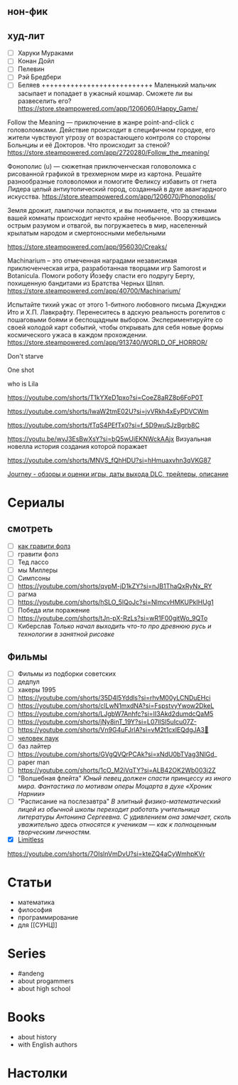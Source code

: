 ## нон-фик

## худ-лит
- [ ] Харуки Мураками
- [ ] Конан Дойл
- [ ] Пелевин
- [ ] Рэй Бредбери
- [ ] Беляев
+++++++++++++++++++++++++++
Маленький мальчик засыпает и попадает в ужасный кошмар. Сможете ли вы развеселить его?
	https://store.steampowered.com/app/1206060/Happy_Game/

Follow the Meaning — приключение в жанре point-and-click с головоломками. Действие происходит в специфичном городке, его жители чувствуют угрозу от возрастающего контроля со стороны Больнциы и её Докторов. Что происходит за стеной?
	https://store.steampowered.com/app/2720280/Follow_the_meaning/

Фонополис (u) — сюжетная приключенческая головоломка с рисованной графикой в трехмерном мире из картона. Решайте разнообразные головоломки и помогите Феликсу избавить от гнета Лидера целый антиутопический город, созданный в духе авангардного искусства.
	https://store.steampowered.com/app/1206070/Phonopolis/

Земля дрожит, лампочки лопаются, и вы понимаете, что за стенами вашей комнаты происходит нечто крайне необычное. Вооружившись острым разумом и отвагой, вы погружаетесь в мир, населенный крылатым народом и смертоносными мебельными

https://store.steampowered.com/app/956030/Creaks/

Machinarium – это отмеченная наградами независимая приключенческая игра, разработанная творцами игр Samorost и Botanicula. Помоги роботу Йозефу спасти его подругу Берту, похищенную бандитами из Братства Черных Шляп.
	https://store.steampowered.com/app/40700/Machinarium/

Испытайте тихий ужас от этого 1-битного любовного письма Джунджи Ито и Х.П. Лавкрафту. Перенеситесь в адскую реальность рогелитов с пошаговыми боями и беспощадным выбором. Экспериментируйте со своей колодой карт событий, чтобы открывать для себя новые формы космического ужаса в каждом прохождении.
	https://store.steampowered.com/app/913740/WORLD_OF_HORROR/

Don't starve

One shot

who is Lila

https://youtube.com/shorts/T1kYXeD1pxo?si=CoeZ8aRZ8p6FoP0T

https://youtube.com/shorts/IwaW2tmE02U?si=jvVRkh4xEyPDVCWm

https://youtube.com/shorts/fTqS4PEfTx0?si=f_5D9wuSJzBgrb8C

https://youtu.be/wvJ3EsBwXsY?si=bQ5wUiEKNWckAAjx
Визуальная новелла история создания которой поражает 

https://youtube.com/shorts/MNVS_fQhHDU?si=hHmuaxvhn3qVKG87

[Journey - обзоры и оценки игры, даты выхода DLC, трейлеры, описание](https://www.igromania.ru/game/9888/Journey.html)

# Сериалы
## смотреть
- [ ] [как гравити фолз](https://youtu.be/MGUXcgGh-SI?si=4jGfTyMtcvIqHKfu)
- [ ] гравити фолз
- [ ] Тед лассо
- [ ] мы Миллеры
- [ ] Симпсоны
- [ ] https://youtube.com/shorts/qvpM-jD1kZY?si=nJB1ThaQxRyNx_RY
- [ ] рагма
- [ ] https://youtube.com/shorts/hSLO_5lQoJc?si=NlmcvHMKUPkIHUg1
- [ ] Победа или поражение
- [ ] https://youtube.com/shorts/tJn-pX-RzLs?si=wR1F00gitWo_9QTo
- [ ] Киберслав
	*Только начал выходить что-то про древнюю русь и технологии в занятной рисовке*
## Фильмы
- [ ] Фильмы из подборки советских
- [ ] дедпул
- [ ] хакеры 1995
- [ ] https://youtube.com/shorts/35D4l5Yddls?si=rhvM00yLCNDuEHci
- [ ] https://youtube.com/shorts/clLwN1mxdNA?si=FspstvyYwow2DkeL
- [ ] https://youtube.com/shorts/LJgbW7Anhfc?si=II3Akd2dumdcQaM5
- [ ] https://youtube.com/shorts/jNy8inT_19Y?si=L07lISl5uIcu07Z-
- [ ] https://youtube.com/shorts/Vn9G4uFJrlA?si=vM2t1cxlEQdgJA3🔽 
- [ ] [человек паук](https://youtube.com/shorts/-F0q_gG8ExU?si=-WJUHaIy98KGTn9j)
- [ ] баз лайтер
- [ ] https://youtube.com/shorts/GVgQVQrPCAk?si=xNdU0bTVag3NIGd_
- [ ] paper man
- [ ] https://youtube.com/shorts/1cO_M2iVqTY?si=ALB42OK2Wb003j2Z
- [ ] "Волшебная флейта"
	*Юный певец должен спасти принцессу из иного мира. Фантастика по мотивам оперы Моцарта в духе «Хроник Нарнии»*
- [ ] "Расписание на послезавтра"
	*В элитный физико-математический лицей из обычной школы переходит работать учительница литературы Антонина Сергеевна. С удивлением она замечает, сколь уважительно здесь относятся к ученикам — как к полноценным творческим личностям.*
- [x] [Limitless](https://youtube.com/shorts/uLF5REI1Fzg?si=ujsfp5scpolDqGbY)

https://youtube.com/shorts/7OIslnVmDvU?si=kteZQ4aCyWmhpKVr
# Статьи
+ математика
+ философия
+ программирование
+ для [[СУНЦ]]
# Series
-  #andeng 
- about progammers
- about high school
# Books
- about history
- with English authors
# Настолки
